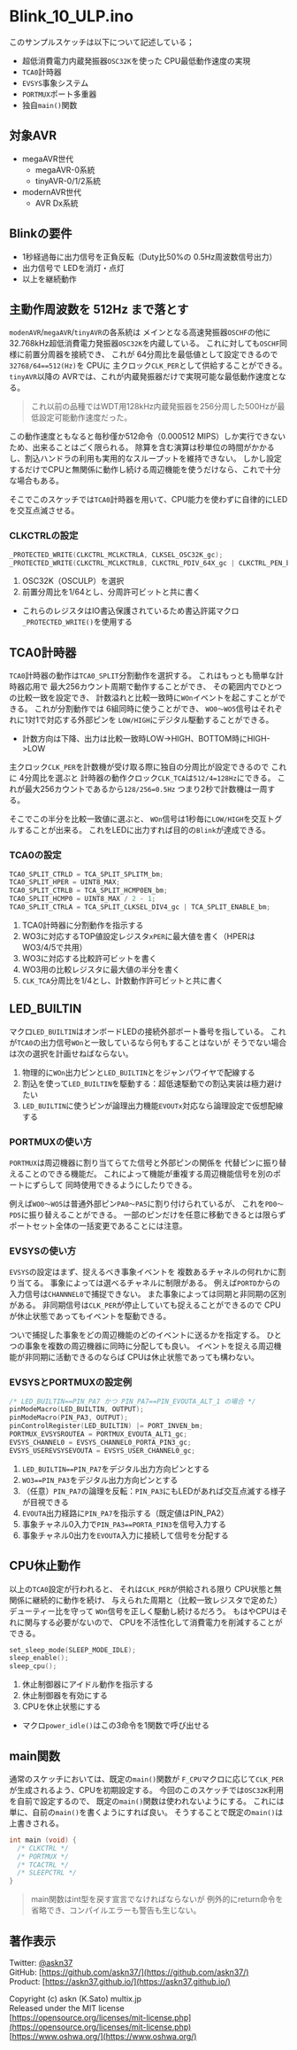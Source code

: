 # Blink_10_ULP.ino

このサンプルスケッチは以下について記述している；

- 超低消費電力内蔵発振器`OSC32K`を使った CPU最低動作速度の実現
- `TCA0`計時器
- `EVSYS`事象システム
- `PORTMUX`ポート多重器
- 独自`main()`関数

## 対象AVR

- megaAVR世代
  - megaAVR-0系統
  - tinyAVR-0/1/2系統
- modernAVR世代
  - AVR Dx系統

## Blinkの要件

- 1秒経過毎に出力信号を正負反転（Duty比50%の 0.5Hz周波数信号出力）
- 出力信号で LEDを消灯・点灯
- 以上を継続動作

## 主動作周波数を 512Hz まで落とす

`modenAVR`/`megaAVR`/`tinyAVR`の各系統は
メインとなる高速発振器`OSCHF`の他に
32.768kHz超低消費電力発振器`OSC32K`を内蔵している。
これに対しても`OSCHF`同様に前置分周器を接続でき、
これが 64分周比を最低値として設定できるので
`32768/64==512(Hz)`を CPUに
主クロック`CLK_PER`として供給することができる。
`tinyAVR`以降の AVRでは、これが内蔵発振器だけで実現可能な最低動作速度となる。

> これ以前の品種ではWDT用128kHz内蔵発振器を256分周した500Hzが最低設定可能動作速度だった。

この動作速度ともなると毎秒僅か512命令（0.000512 MIPS）しか実行できないため、出来ることはごく限られる。
除算を含む演算は秒単位の時間がかかるし、割込ハンドラの利用も実用的なスループットを維持できない。
しかし設定するだけでCPUと無関係に動作し続ける周辺機能を使うだけなら、これで十分な場合もある。

そこでこのスケッチでは`TCA0`計時器を用いて、CPU能力を使わずに自律的にLEDを交互点滅させる。

### CLKCTRLの設定

```c
_PROTECTED_WRITE(CLKCTRL_MCLKCTRLA, CLKSEL_OSC32K_gc);
_PROTECTED_WRITE(CLKCTRL_MCLKCTRLB, CLKCTRL_PDIV_64X_gc | CLKCTRL_PEN_bm);
```

1. OSC32K（OSCULP）を選択
1. 前置分周比を1/64とし、分周許可ビットと共に書く

- これらのレジスタはIO書込保護されているため書込許諾マクロ`_PROTECTED_WRITE()`を使用する

## TCA0計時器

`TCA0`計時器の動作は`TCA0_SPLIT`分割動作を選択する。
これはもっとも簡単な計時器応用で
最大256カウント周期で動作することができ、
その範囲内でひとつの比較一致を設定でき、
計数溢れと比較一致時に`WOn`イベントを起こすことができる。
これが分割動作では 6組同時に使うことができ、
`WO0〜WO5`信号はそれぞれに1対1で対応する外部ピンを
`LOW/HIGH`にデジタル駆動することができる。

- 計数方向は下降、出力は比較一致時LOW->HIGH、BOTTOM時にHIGH->LOW

主クロック`CLK_PER`を計数機が受け取る際に独自の分周比が設定できるので
これに 4分周比を選ぶと
計時器の動作クロック`CLK_TCA`は`512/4=128Hz`にできる。
これが最大256カウントであるから`128/256=0.5Hz`
つまり2秒で計数機は一周する。

そこでこの半分を比較一致値に選ぶと、
`WOn`信号は1秒毎に`LOW/HIGH`を交互トグルすることが出来る。
これをLEDに出力すれば目的の`Blink`が達成できる。

### TCA0の設定

```c
TCA0_SPLIT_CTRLD = TCA_SPLIT_SPLITM_bm;
TCA0_SPLIT_HPER = UINT8_MAX;
TCA0_SPLIT_CTRLB = TCA_SPLIT_HCMP0EN_bm;
TCA0_SPLIT_HCMP0 = UINT8_MAX / 2 - 1;
TCA0_SPLIT_CTRLA = TCA_SPLIT_CLKSEL_DIV4_gc | TCA_SPLIT_ENABLE_bm;
```

1. TCA0計時器に分割動作を指示する
1. WO3に対応するTOP値設定レジスタ`xPER`に最大値を書く（HPERはWO3/4/5で共用）
1. WO3に対応する比較許可ビットを書く
1. WO3用の比較レジスタに最大値の半分を書く
1. `CLK_TCA`分周比を1/4とし、計数動作許可ビットと共に書く

## LED_BUILTIN

マクロ`LED_BUILTIN`はオンボードLEDの接続外部ポート番号を指している。
これが`TCA0`の出力信号`WOn`と一致しているなら何もすることはないが
そうでない場合は次の選択を計画せねばならない。

1. 物理的に`WOn`出力ピンと`LED_BUILTIN`とをジャンパワイヤで配線する
1. 割込を使って`LED_BUILTIN`を駆動する：超低速駆動での割込実装は極力避けたい
1. `LED_BUILTIN`に使うピンが論理出力機能`EVOUTx`対応なら論理設定で仮想配線する

### PORTMUXの使い方

`PORTMUX`は周辺機器に割り当てらてた信号と外部ピンの関係を
代替ピンに振り替えることのできる機能だ。
これによって機能が重複する周辺機能信号を別のポートにずらして
同時使用できるようにしたりできる。

例えば`WO0〜WO5`は普通外部ピン`PA0〜PA5`に割り付けられているが、
これを`PD0〜PD5`に振り替えることができる。
一部のピンだけを任意に移動できるとは限らず
ポートセット全体の一括変更であることには注意。

### EVSYSの使い方

`EVSYS`の設定はまず、捉えるべき事象イベントを
複数あるチャネルの何れかに割り当てる。
事象によっては選べるチャネルに制限がある。
例えば`PORTD`からの入力信号は`CHANNNEL0`で捕捉できない。
また事象によっては同期と非同期の区別がある。
非同期信号は`CLK_PER`が停止していても捉えることができるので
CPUが休止状態であってもイベントを駆動できる。

ついで捕捉した事象をどの周辺機能のどのイベントに送るかを指定する。
ひとつの事象を複数の周辺機器に同時に分配しても良い。
イベントを捉える周辺機能が非同期に活動できるのならば
CPUは休止状態であっても構わない。

### EVSYSとPORTMUXの設定例

```c
/* LED_BUILTIN==PIN_PA7 かつ PIN_PA7==PIN_EVOUTA_ALT_1 の場合 */
pinModeMacro(LED_BUILTIN, OUTPUT);
pinModeMacro(PIN_PA3, OUTPUT);
pinControlRegister(LED_BUILTIN) |= PORT_INVEN_bm;
PORTMUX_EVSYSROUTEA = PORTMUX_EVOUTA_ALT1_gc;
EVSYS_CHANNEL0 = EVSYS_CHANNEL0_PORTA_PIN3_gc;
EVSYS_USEREVSYSEVOUTA = EVSYS_USER_CHANNEL0_gc;
```

1. `LED_BUILTIN==PIN_PA7`をデジタル出力方向ピンとする
1. `WO3==PIN_PA3`をデジタル出力方向ピンとする
1. （任意）`PIN_PA7`の論理を反転：`PIN_PA3`にもLEDがあれば交互点滅する様子が目視できる
1. `EVOUTA`出力経路に`PIN_PA7`を指示する（既定値はPIN_PA2）
1. 事象チャネル0入力で`PIN_PA3==PORTA_PIN3`を信号入力する
1. 事象チャネル0出力を`EVOUTA`入力に接続して信号を分配する

## CPU休止動作

以上の`TCA0`設定が行われると、
それは`CLK_PER`が供給される限り
CPU状態と無関係に継続的に動作を続け、
与えられた周期と（比較一致レジスタで定めた）デューティー比を守って
`WOn`信号を正しく駆動し続けるだろう。
もはやCPUはそれに関与する必要がないので、
CPUを不活性化して消費電力を削減することができる。

```c
set_sleep_mode(SLEEP_MODE_IDLE);
sleep_enable();
sleep_cpu();
```

1. 休止制御器にアイドル動作を指示する
1. 休止制御器を有効にする
1. CPUを休止状態にする

- マクロ`power_idle()`はこの3命令を1関数で呼び出せる

## main関数

通常のスケッチにおいては、既定の`main()`関数が
`F_CPU`マクロに応じて`CLK_PER`が生成されるよう、CPUを初期設定する。
今回のこのスケッチでは`OSC32K`利用を自前で設定するので、
既定の`main()`関数は使われないようにする。
これには単に、自前の`main()`を書くようにすれば良い。
そうすることで既定の`main()`は上書きされる。

```c
int main (void) {
  /* CLKCTRL */
  /* PORTMUX */
  /* TCACTRL */
  /* SLEEPCTRL */
}
```

> main関数はint型を戻す宣言でなければならないが
例外的にreturn命令を省略でき、コンパイルエラーも警告も生じない。

## 著作表示

Twitter: [@askn37](https://twitter.com/askn37) \
GitHub: [https://github.com/askn37/](https://github.com/askn37/) \
Product: [https://askn37.github.io/](https://askn37.github.io/)

Copyright (c) askn (K.Sato) multix.jp \
Released under the MIT license \
[https://opensource.org/licenses/mit-license.php](https://opensource.org/licenses/mit-license.php) \
[https://www.oshwa.org/](https://www.oshwa.org/)
